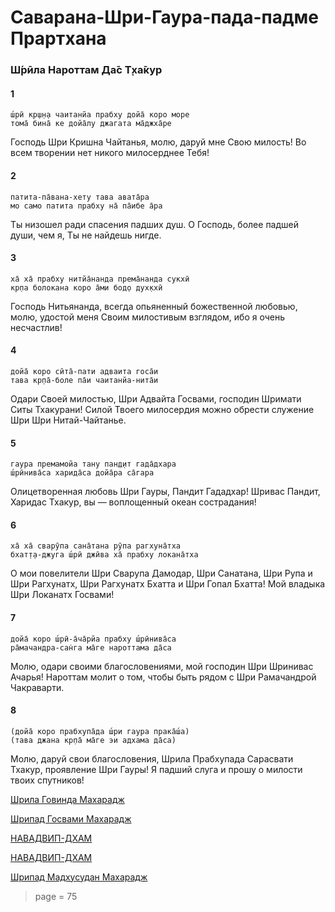 # Саварана-Шри-Гаура-пада-падме Прартхана

### Ш́рӣла Нароттам Да̄с Т̣ха̄кур

#### 1

    ш́рӣ кр̣ш̣н̣а чаитанйа прабху дойа̄ коро море
    тома̄ бина̄ ке дойа̄лу джагата ма̄джха̄ре

Господь Шри Кришна Чайтанья, молю, даруй мне Свою милость! Во всем творении нет никого милосерднее Тебя!

#### 2

    патита-па̄вана-хету тава авата̄ра
    мо само патита прабху на̄ па̄ибе а̄ра

Ты низошел ради спасения падших душ. О Господь, более падшей души, чем я, Ты не найдешь нигде.

#### 3

    ха̄ ха̄ прабху нитйа̄нанда према̄нанда сукхӣ
    кр̣па болокана коро а̄ми бод̣о дух̣кхӣ

Господь Нитьянанда, всегда опьяненный божественной любовью, молю, удостой меня Своим милостивым взглядом, ибо я очень несчастлив!

#### 4

    дойа̄ коро сӣта̄-пати адваита госа̄и
    тава кр̣па̄-боле па̄и чаитанйа-нита̄и

Одари Своей милостью, Шри Адвайта Госвами, господин Шримати Ситы Тхакурани! Силой Твоего милосердия можно обрести служение Шри Шри Нитай-Чайтанье.

#### 5

    гаура премамойа тану пан̣д̣ит гада̄дхара
    ш́рӣнива̄са харида̄са дойа̄ра са̄гара

Олицетворенная любовь Шри Гауры, Пандит Гададхар! Шривас Пандит, Харидас Тхакур, вы — воплощенный океан сострадания!

#### 6

    ха̄ ха̄ сварӯпа сана̄тана рӯпа рагхуна̄тха
    бхат̣т̣а-джуга ш́рӣ джӣва ха̄ прабху локана̄тха

О мои повелители Шри Сварупа Дамодар, Шри Санатана, Шри Рупа и Шри Рагхунатх, Шри Рагхунатх Бхатта и Шри Гопал Бхатта! Мой владыка Шри Локанатх Госвами!

#### 7

    дойа̄ коро ш́рӣ-а̄ча̄рйа прабху ш́рӣнива̄са
    ра̄мачандра-сан̇га ма̄ге нароттама да̄са

Молю, одари своими благословениями, мой господин Шри Шринивас Ачарья! Нароттам молит о том, чтобы быть рядом с Шри Рамачандрой Чакраварти.

#### 8

    (дойа̄ коро прабхупа̄да ш́ри гаура прака̄ш́а)
    (тава джана кр̣па̄ ма̄ге эи адхама да̄са)

Молю, даруй свои благословения, Шрила Прабхупада Сарасвати Тхакур, проявление Шри Гауры! Я падший слуга и прошу о милости твоих спутников!


[Шрила Говинда Махарадж](https://soundcloud.com/huron/06-savarana-sri-gaura-pada)

[Шрипад Госвами Махарадж](https://soundcloud.com/bharatimaharaj/goswami-maharaj-sri-krsna)

[НАВАДВИП-ДХАМ](https://soundcloud.com/bharatimaharaj/navadwip-scsm-sri-krishna-1)

[НАВАДВИП-ДХАМ](https://soundcloud.com/bharatimaharaj/navadwip-scsm-sri-krishna)

[Шрипад Мадхусудан Махарадж](https://soundcloud.com/bharatimaharaj/madhusudan-maharaj-sri-krishna)

> page = 75